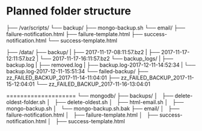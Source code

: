 # Planned folder structure
├── /var/scripts/
   └── backup/
       ├── mongo-backup.sh
       └── email/
           ├── failure-notification.html
           ├── failure-template.html
           ├── success-notification.html
           └── success-template.html
 
├── /data/
    ├── backup/
    |   ├── 2017-11-17-08:11:57.bz2
    |   ├── 2017-11-17-12:11:57.bz2
    |   └── 2017-11-17-16:11:57.bz2
    └── backup_logs/
    |   ├── backup.log
    |   ├── removed.log
    |   ├── backup.log-2017-12-11-14:52:34
    |   └── backup.log-2017-12-11-15:51:34
    └── failed-backup/
        ├── zz_FAILED_BACKUP_2017-11-14-11:04:01
        ├── zz_FAILED_BACKUP_2017-11-15-12:04:01
        └── zz_FAILED_BACKUP_2017-11-16-13:04:01



====================
└── mongodb/
    ├── backups/
    │   ├── delete-oldest-folder.sh
    │   ├── delete-oldest.sh
    │   ├── html-email.sh
    │   ├── mongo-backup.sh
    │   └── mongo-backup.sh.bak
    ├── email/
    │   ├── failure-notification.html
    │   ├── failure-template.html
    │   ├── success-notification.html
    │   ├── success-template.html